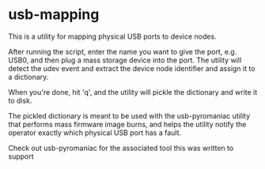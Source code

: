 # usb-mapping

This is a utility for mapping physical USB ports to device nodes.

After running the script, enter the name you want to give the port, 
e.g. USB0, and then plug a mass storage device into the port. The
utility will detect the udev event and extract the device node identifier
and assign it to a dictionary.

When you're done, hit 'q', and the utility will pickle the dictionary
and write it to disk.

The pickled dictionary is meant to be used with the usb-pyromaniac 
utility that performs mass firmware image burns, and helps the utility 
notify the operator exactly which physical USB port has a fault.

Check out usb-pyromaniac for the associated tool this was written
to support
